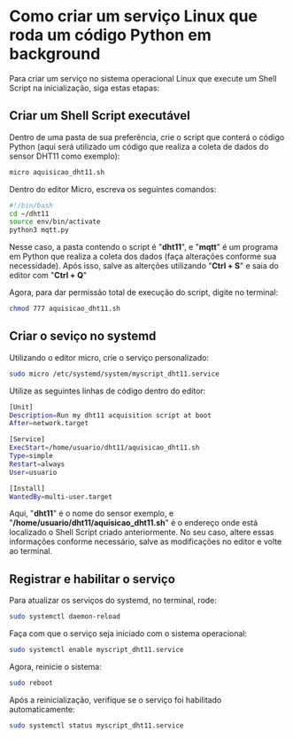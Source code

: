# Como criar um serviço Linux que roda um código Python em background

Para criar um serviço no sistema operacional Linux que execute um Shell Script na inicialização, siga estas etapas:

## Criar um Shell Script executável

Dentro de uma pasta de sua preferência, crie o script que conterá o código Python (aqui será utilizado um código que realiza a coleta de dados do sensor DHT11 como exemplo):
```bash
micro aquisicao_dht11.sh
```
Dentro do editor Micro, escreva os seguintes comandos:
```bash
#!/bin/bash
cd ~/dht11
source env/bin/activate
python3 mqtt.py
```
Nesse caso, a pasta contendo o script é "**dht11**", e "**mqtt**" é um programa em Python que realiza a coleta dos dados (faça alterações conforme sua necessidade). Após isso, salve as alterções utilizando "**Ctrl + S**" e saia do editor com "**Ctrl + Q**"

Agora, para dar permissão total de execução do script, digite no terminal:
```bash
chmod 777 aquisicao_dht11.sh
```
## Criar o seviço no systemd

Utilizando o editor micro, crie o serviço personalizado:

```bash
sudo micro /etc/systemd/system/myscript_dht11.service
```
Utilize as seguintes linhas de código dentro do editor:

```bash
[Unit]
Description=Run my dht11 acquisition script at boot
After=network.target

[Service]
ExecStart=/home/usuario/dht11/aquisicao_dht11.sh
Type=simple
Restart=always
User=usuario

[Install]
WantedBy=multi-user.target
```
Aqui, "**dht11**" é o nome do sensor exemplo, e "**/home/usuario/dht11/aquisicao_dht11.sh**" é o endereço onde está localizado o Shell Script criado anteriormente. No seu caso, altere essas informações conforme necessário, salve as modificações no editor e volte ao terminal.

## Registrar e habilitar o serviço

Para atualizar os serviços do systemd, no terminal, rode:
```bash
sudo systemctl daemon-reload
```
Faça com que o serviço seja iniciado com o sistema operacional:
```bash
sudo systemctl enable myscript_dht11.service
```
Agora, reinicie o sistema:
```bash
sudo reboot
```
Após a reinicialização, verifique se o serviço foi habilitado automaticamente:
```bash
sudo systemctl status myscript_dht11.service
```
